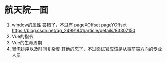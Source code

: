 # 航天院一面
1. window的属性
答错了，不过有
pageXOffset pageYOffset
https://blog.csdn.net/qq_24991841/article/details/83307150
2. Vue的指令
3. Vue的生命周期
4. 冒泡排序以及时间复杂度
其他的忘了，不过面试官应该是从事前端方向的专业人员